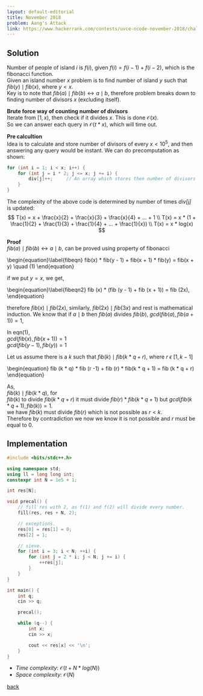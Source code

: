 ```yaml
---
layout: default-editorial
title: November 2018
problem: Aang's Attack
link: https://www.hackerrank.com/contests/uvce-ncode-november-2018/challenges/aangs-attack
---
```


## Solution 

Number of people of island $i$ is $f(i)$, given $f(i) = f(i - 1) + f(i - 2)$, which is the fibonacci function.  
Given an island number $x$ problem is to find number of island $y$ such that $fib (y) \mid fib (x)$, where $y < x$.  
Key is to note that $fib (a) \mid fib (b) \leftrightarrow a \mid b$, therefore problem breaks down to finding number of divisors $x$ (excluding itself).

**Brute force way of counting number of divisors**  
Iterate from $[1, x)$, then check if it divides $x$. This is done $\mathcal{O}(x)$.  
So we can answer each query in $\mathcal{O}(t * x)$, which will time out.  

**Pre calcultion**  
Idea is to calculate and store number of divisors of every $x < 10^5$, and then answering any query would be instant.
We can do precomputation as shown: 
```cpp
for (int i = 1; i < x; i++) {             
    for (int j = i * 2; j <= x; j += i) {  
        div[j]++;     // An array which stores then number of divisors
    }
}
```
The complexity of the above code is determined by number of times _div[j]_ is updated:  
$$
T(x) = x + \frac{x}{2} + \frac{x}{3} + \frac{x}{4} + ... + 1 \\  
T(x) = x * (1 + \frac{1}{2} + \frac{1}{3} + \frac{1}{4} + ... + \frac{1}{x}) \\ 
T(x) = x * log(x)
$$

**Proof**  
$fib(a) \mid fib(b) \leftrightarrow a \mid b$, can be proved using property of fibonacci  

\begin{equation}\label{fibeqn}
fib(x) * fib(y - 1) + fib(x + 1) * fib(y) = fib(x + y) \quad (1)
\end{equation}

if we put $y = x$, we get, 


\begin{equation}\label{fibeqn2}
fib (x) * (fib (y - 1) + fib (x + 1)) = fib (2x), 
\end{equation}

therefore $fib(x) \mid fib(2x)$, similarly, $fib (2x) \mid fib (3x)$ and rest is mathematical induction.
We know that if $a \mid b$ then $fib(a)$ divides $fib(b)$, $gcd(fib (a), fib (a + 1)) = 1$, 

In eqn(1),  
$gcd (fib (x), fib(x + 1)) = 1$  
$gcd (fib (y - 1) , fib (y)) = 1$  

Let us assume there is a $k$ such that $fib (k) \mid fib (k * q + r)$, where $r\  \epsilon\  [1, k - 1]$   

\begin{equation}
fib (k * q) * fib (r -1) + fib (r) * fib(k * q + 1) = fib (k * q + r) 
\end{equation}

As,   
$fib (k) \mid fib (k * q)$, for  
$fib(k)$ to divide $fib(k * q + r)$ it must divide $fib(r) * fib (k * q + 1)$
but $gcd (fib (k * q + 1), fib (k)) = 1$.  
we have $fib (k)$ must divide $fib (r)$ which is not possible as $r < k$.  
Therefore by contradiction we now we know it is not possible and $r$ must be equal to $0$.


## Implementation

```cpp
#include <bits/stdc++.h>

using namespace std;
using ll = long long int;
constexpr int N = 1e5 + 1;

int res[N];

void precal() {
    // fill res with 2, as f(1) and f(2) will divide every number.
    fill(res, res + N, 2);

    // exceptions.
    res[0] = res[1] = 0;
    res[2] = 1; 

    // sieve.
    for (int i = 3; i < N; ++i) {
        for (int j = 2 * i; j < N; j += i) {
            ++res[j];
        }
    }
}

int main() {
    int q;
    cin >> q;

    precal();

    while (q--) {
        int x;
        cin >> x;

        cout << res[x] << '\n';
    }
}
```

* _Time complexity_: $\mathcal{O}(t + N * log(N))$
* _Space complexity_: $\mathcal{O}(N)$

[back](./index.html)

